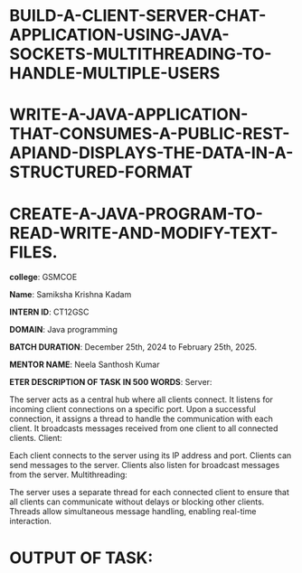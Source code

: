 # BUILD-A-CLIENT-SERVER-CHAT-APPLICATION-USING-JAVA-SOCKETS-MULTITHREADING-TO-HANDLE-MULTIPLE-USERS

# WRITE-A-JAVA-APPLICATION-THAT-CONSUMES-A-PUBLIC-REST-APIAND-DISPLAYS-THE-DATA-IN-A-STRUCTURED-FORMAT
# CREATE-A-JAVA-PROGRAM-TO-READ-WRITE-AND-MODIFY-TEXT-FILES.

**college**: GSMCOE

**Name**: Samiksha Krishna Kadam

**INTERN ID**: CT12GSC

**DOMAIN**: Java programming

**BATCH DURATION**: December 25th, 2024 to February 25th, 2025.

**MENTOR NAME**: Neela Santhosh Kumar

**ETER DESCRIPTION OF TASK IN 500 WORDS**: Server:

The server acts as a central hub where all clients connect.
It listens for incoming client connections on a specific port.
Upon a successful connection, it assigns a thread to handle the communication with each client.
It broadcasts messages received from one client to all connected clients.
Client:

Each client connects to the server using its IP address and port.
Clients can send messages to the server.
Clients also listen for broadcast messages from the server.
Multithreading:

The server uses a separate thread for each connected client to ensure that all clients can communicate without delays or blocking other clients.
Threads allow simultaneous message handling, enabling real-time interaction.

# OUTPUT OF TASK:  



